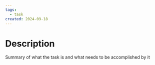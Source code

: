 ```yaml
---
tags:
  - task
created: 2024-09-18
---
```


# Description
Summary of what the task is and what needs to be accomplished by it